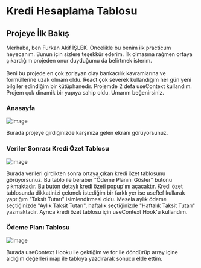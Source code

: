 # Kredi Hesaplama Tablosu

## Projeye İlk Bakış

Merhaba, ben Furkan Akif İŞLEK. Öncelikle bu benim ilk practicum heyecanım. Bunun için sizlere teşekkür ederim. İlk olmasına rağmen ortaya çıkardığım projeden onur duyduğumu da belirtmek isterim. 
<br/><br/>
Beni bu projede en çok zorlayan olay bankacılık kavramlarına ve formüllerine uzak olmam oldu. React çok severek kullandığım her gün yeni bilgiler edindiğim bir kütüphanedir. Projemde 2 defa useContext kullandım. Projem çok dinamik bir yapıya sahip oldu. Umarım beğenirsiniz. 


### Anasayfa
![image](https://user-images.githubusercontent.com/76527169/190879398-54ada9f5-e94f-454a-b5a1-ff3f9c8380e3.png)

Burada projeye girdiğinizde karşınıza gelen ekranı görüyorsunuz. 

### Veriler Sonrası Kredi Özet Tablosu

![image](https://user-images.githubusercontent.com/76527169/190879429-99751425-de59-4c0e-96b8-4f2da7ec4e6a.png)

Burada verileri girdikten sonra ortaya çıkan kredi özet tablosunu görüyorsunuz. Bu tablo ile beraber "Ödeme Planını Göster" butonu çıkmaktadır. Bu buton detaylı kredi özeti popup'ını açacaktır. Kredi özet tablosunda dikkatinizi çekmek istediğim bir farklı yer ise useRef kullarak yaptığım "Taksit Tutarı" isimlendirmesi oldu. Mesela aylık ödeme seçtiğinizde "Aylık Taksit Tutarı", haftalık seçtiğinizde "Haftalık Taksit Tutarı" yazmaktadır. Ayrıca kredi özet tablosu için useContext Hook'u kullandım.

### Ödeme Planı Tablosu

![image](https://user-images.githubusercontent.com/76527169/190879487-948d6e29-1e1d-4658-9106-8659ed414c3f.png)

Burada useContext Hooku ile çektiğim ve for ile döndürüp array içine aldığım değerleri map ile tabloya yazdırarak sonucu elde ettim. 


